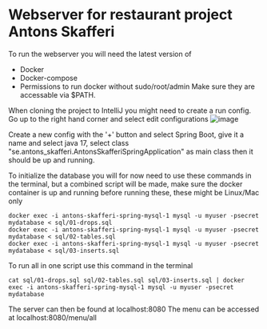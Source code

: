 # Webserver for restaurant project Antons Skafferi
To run the webserver you will need the latest version of
- Docker
- Docker-compose
- Permissions to run docker without sudo/root/admin
Make sure they are accessable via $PATH.

When cloning the project to IntelliJ you might need to create a run config. Go up to the right hand corner and select edit configurations ![image](https://github.com/user-attachments/assets/a00e10ad-73c0-4300-98a8-d5ce85987384)

Create a new config with the '+' button and select Spring Boot, give it a name and select java 17, select class "se.antons_skafferi.AntonsSkafferiSpringApplication" as main class then it should be up and running.

To initialize the database you will for now need to use these commands in the terminal, but a combined script will be made, make sure the docker container is up and running before running these, these might be Linux/Mac only 
```
docker exec -i antons-skafferi-spring-mysql-1 mysql -u myuser -psecret mydatabase < sql/01-drops.sql
docker exec -i antons-skafferi-spring-mysql-1 mysql -u myuser -psecret mydatabase < sql/02-tables.sql
docker exec -i antons-skafferi-spring-mysql-1 mysql -u myuser -psecret mydatabase < sql/03-inserts.sql
```
To run all in one script use this command in the terminal
```
cat sql/01-drops.sql sql/02-tables.sql sql/03-inserts.sql | docker exec -i antons-skafferi-spring-mysql-1 mysql -u myuser -psecret mydatabase
```
The server can then be found at localhost:8080
The menu can be accessed at localhost:8080/menu/all
